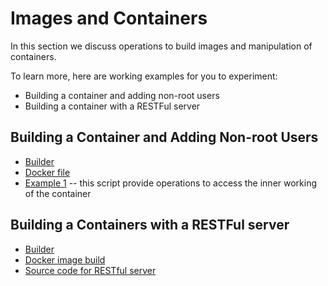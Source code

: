 # Images and Containers

In this section we discuss operations to build images and manipulation of containers.

To learn more, here are working examples for you to experiment:

* Building a container and adding non-root users
* Building a container with a RESTFul server

## Building a Container and Adding Non-root Users

* [Builder](../build/builder.yaml)
* [Docker file](../build/nonroot.dockerfile)
* [Example 1](../scripts/ex1.sh) -- this script provide operations to access the inner working of the container

## Building a Containers with a RESTFul server

* [Builder](../build/builder.yaml)
* [Docker image build](../build/restserver.dockerfile)
* [Source code for RESTful server](../cmd/restserver/main.go)

